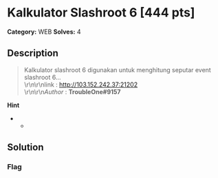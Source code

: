 # Kalkulator Slashroot 6 [444 pts]

**Category:** WEB
**Solves:** 4

## Description
>Kalkulator slashroot 6 digunakan untuk menghitung seputar event slashroot 6... <br>\r\n\r\nlink : http://103.152.242.37:21202 <br>\r\n\r\n*Author* : **TroubleOne#9157**

**Hint**
* -

## Solution

### Flag

